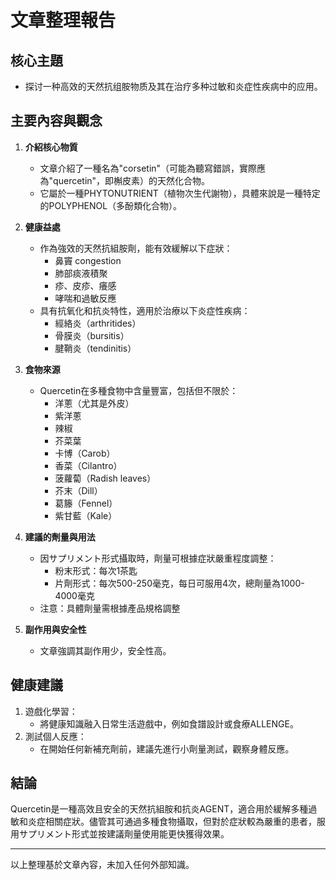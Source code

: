 # 文章整理報告

## 核心主題
- 探讨一种高效的天然抗组胺物质及其在治疗多种过敏和炎症性疾病中的应用。

## 主要內容與觀念
1. **介紹核心物質**  
   - 文章介紹了一種名為"corsetin"（可能為聽寫錯誤，實際應為"quercetin"，即槲皮素）的天然化合物。
   - 它屬於一種PHYTONUTRIENT（植物次生代謝物），具體來說是一種特定的POLYPHENOL（多酚類化合物）。

2. **健康益處**  
   - 作為強效的天然抗組胺劑，能有效緩解以下症狀：
     - 鼻竇 congestion
     - 肺部痰液積聚
     - 疹、皮疹、癢感
     - 哮喘和過敏反應
   - 具有抗氧化和抗炎特性，適用於治療以下炎症性疾病：
     - 經絡炎（arthritides）
     - 骨膜炎（bursitis）
     - 腱鞘炎（tendinitis）

3. **食物來源**  
   - Quercetin在多種食物中含量豐富，包括但不限於：
     - 洋蔥（尤其是外皮）
     - 紫洋蔥
     - 辣椒
     - 芥菜葉
     - 卡博（Carob）
     - 香菜（Cilantro）
     - 菠蘿蔔（Radish leaves）
     - 芥末（Dill）
     - 葛籐（Fennel）
     - 紫甘藍（Kale）

4. **建議的劑量與用法**  
   - 因サプリメント形式攝取時，劑量可根據症狀嚴重程度調整：
     - 粉末形式：每次1茶匙
     - 片劑形式：每次500-250毫克，每日可服用4次，總劑量為1000-4000毫克
   - 注意：具體劑量需根據產品規格調整

5. **副作用與安全性**  
   - 文章強調其副作用少，安全性高。

## 健康建議
1. 遊戲化學習：
   - 將健康知識融入日常生活遊戲中，例如食譜設計或食療ALLENGE。
2. 測試個人反應：
   - 在開始任何新補充劑前，建議先進行小劑量測試，觀察身體反應。

## 結論
Quercetin是一種高效且安全的天然抗組胺和抗炎AGENT，適合用於緩解多種過敏和炎症相關症狀。儘管其可通過多種食物攝取，但對於症狀較為嚴重的患者，服用サプリメント形式並按建議劑量使用能更快獲得效果。

---

以上整理基於文章內容，未加入任何外部知識。